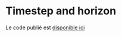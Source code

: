 # Timestep and horizon
Le code publié est [disponible ici](https://duchaud_jl.gitlab.io/timestep-and-horizon/)
